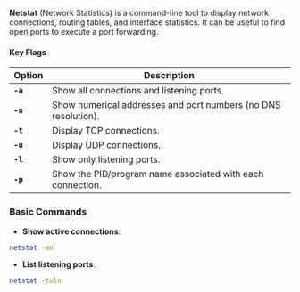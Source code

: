 **Netstat** (Network Statistics) is a command-line tool to display network connections, routing tables, and interface statistics. It can be useful to find open ports to execute a port forwarding.

#### Key Flags

| Option | Description |
|--------|-------------|
| **`-a`** | Show all connections and listening ports. |
| **`-n`** | Show numerical addresses and port numbers (no DNS resolution). |
| **`-t`** | Display TCP connections. |
| **`-u`** | Display UDP connections. |
| **`-l`** | Show only listening ports. |
| **`-p`** | Show the PID/program name associated with each connection. |
### Basic Commands

- **Show active connections**:
```bash
netstat -an
```
- **List listening ports**:
```bash
netstat -tuln
```




